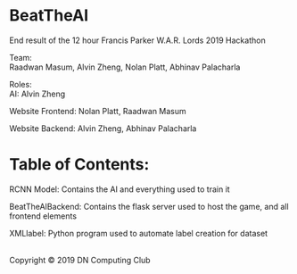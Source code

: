 # BeatTheAI

End result of the 12 hour Francis Parker W.A.R. Lords 2019 Hackathon  

Team:  
Raadwan Masum, Alvin Zheng, Nolan Platt, Abhinav Palacharla

Roles:  
AI: Alvin Zheng  

Website Frontend: Nolan Platt, Raadwan Masum  

Website Backend: Alvin Zheng, Abhinav Palacharla

# Table of Contents:

RCNN Model: Contains the AI and everything used to train it

BeatTheAIBackend: Contains the flask server used to host the game, and all frontend elements

XMLlabel: Python program used to automate label creation for dataset  
  
<br>Copyright © 2019 DN Computing Club
